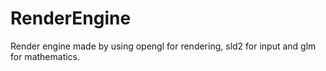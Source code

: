 # RenderEngine
Render engine made by using opengl for rendering, sld2 for input and glm for mathematics.
